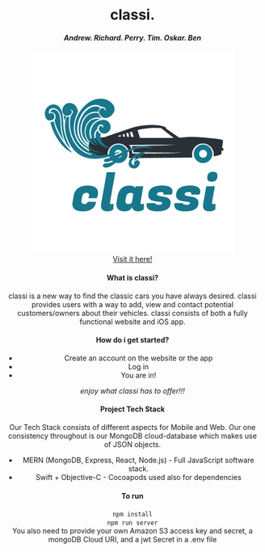 <div style="text-align: center;">
    <h1> classi. </h1>
    <h4><i> Andrew. Richard. Perry. Tim. Oskar. Ben </i></h4>
    <img src="./Assets/classi.png"/>
    <br>
    <a href="https://classi-client.herokuapp.com/">Visit it here!</a>
    <h4> What is classi? </h4>
    <p>
        classi is a new way to find the classic cars you have always desired. classi provides users with a way to add, view and contact potential customers/owners about their vehicles. classi consists of both a fully functional website and iOS app.
    </p>
    <h4> How do i get started? </h4>
    <ul>
        <li> Create an account on the website or the app </li>
        <li> Log in </li>
        <li> You are in! </li>
    </ul>
    <p><i> enjoy what classi has to offer!!! </i><p>
    <h4> Project Tech Stack </h4>
    <p> 
        Our Tech Stack consists of different aspects for Mobile and Web. Our one consistency throughout is our MongoDB cloud-database which makes use of JSON objects.
    </p>
    <ul>
        <li> MERN (MongoDB, Express, React, Node.js) - Full JavaScript software stack. </li>
        <li> Swift + Objective-C - Cocoapods used also for dependencies </li>
    </ul>
    <h4> To run </h4>
    <code>npm install</code>
    <br>
    <code>npm run server</code>
    <br>
    You also need to provide your own Amazon S3 access key and secret, a mongoDB Cloud URI, and a jwt Secret in a .env file
</div>
